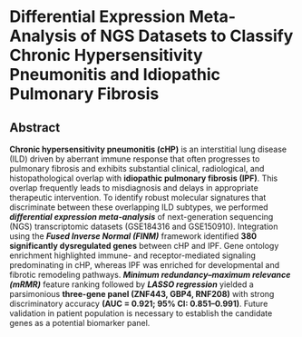 # Differential Expression Meta-Analysis of NGS Datasets to Classify Chronic Hypersensitivity Pneumonitis and Idiopathic Pulmonary Fibrosis

## Abstract 
**Chronic hypersensitivity pneumonitis (cHP)** is an interstitial lung disease (ILD) driven by aberrant immune response that often progresses to pulmonary fibrosis and exhibits substantial clinical, radiological, and histopathological overlap with **idiopathic pulmonary fibrosis (IPF)**. This overlap frequently leads to misdiagnosis and delays in appropriate therapeutic intervention. To identify robust molecular signatures that discriminate between these overlapping ILD subtypes, we performed ***differential expression meta-analysis*** of next-generation sequencing (NGS) transcriptomic datasets (GSE184316 and GSE150910). Integration using the ***Fused Inverse Normal (FINM)*** framework identified **380 significantly dysregulated genes** between cHP and IPF. Gene ontology enrichment highlighted immune- and receptor-mediated signaling predominating in cHP, whereas IPF was enriched for developmental and fibrotic remodeling pathways. ***Minimum redundancy–maximum relevance (mRMR)*** feature ranking followed by ***LASSO regression*** yielded a parsimonious **three-gene panel (ZNF443, GBP4, RNF208)** with strong discriminatory accuracy **(AUC = 0.921; 95% CI: 0.851–0.991)**. Future validation in patient population is necessary to establish the candidate genes as a potential biomarker panel.

